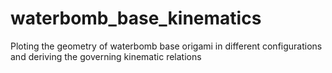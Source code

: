 # waterbomb_base_kinematics
Ploting the geometry of waterbomb base origami in different configurations and deriving the governing kinematic relations
